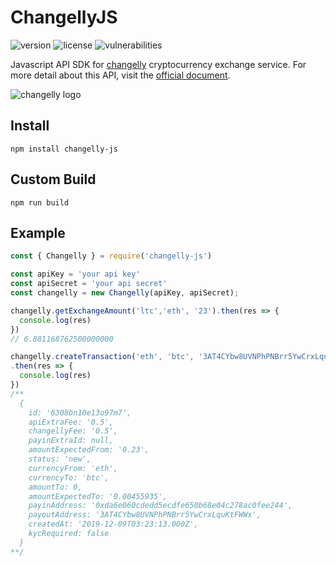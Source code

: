 # ChangellyJS

![version](https://img.shields.io/npm/v/changelly-js) ![license](https://img.shields.io/npm/l/changelly-js) ![vulnerabilities](https://img.shields.io/snyk/vulnerabilities/npm/changelly-js) 

Javascript API SDK for [changelly](https://changelly.com/?ref_id=oz145mh990w1b4wr) cryptocurrency exchange service. For more detail about this API, visit the [official document](https://old.changelly.com/developers).

![changelly logo](https://i.imgur.com/GN2626g.png)

## Install

```shell
npm install changelly-js
```

## Custom Build

```shell
npm run build
```

## Example

```javascript
const { Changelly } = require('changelly-js')

const apiKey = 'your api key'
const apiSecret = 'your api secret'
const changelly = new Changelly(apiKey, apiSecret);

changelly.getExchangeAmount('ltc','eth', '23').then(res => {
  console.log(res)
})
// 6.881168762500000000

changelly.createTransaction('eth', 'btc', '3AT4CYbw8UVNPhPNBrr5YwCrxLquKtFWWx', '0.23')
.then(res => {
  console.log(res)
})
/**
  {
    id: '6308bn10e13o97m7',
    apiExtraFee: '0.5',
    changellyFee: '0.5',
    payinExtraId: null,
    amountExpectedFrom: '0.23',
    status: 'new',
    currencyFrom: 'eth',
    currencyTo: 'btc',
    amountTo: 0,
    amountExpectedTo: '0.00455935',
    payinAddress: '0xda6e060cdedd5ecdfe650b68e04c278ac0fee244',
    payoutAddress: '3AT4CYbw8UVNPhPNBrr5YwCrxLquKtFWWx',
    createdAt: '2019-12-09T03:23:13.000Z',
    kycRequired: false
  }
**/

```
